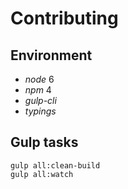 # Contributing

## Environment

- _node_ 6
- _npm_ 4
- _gulp-cli_
- _typings_

## Gulp tasks

```text
gulp all:clean-build
gulp all:watch
```
